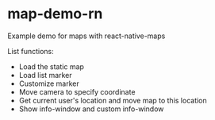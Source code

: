 # map-demo-rn

Example demo for maps with react-native-maps

List functions:
- Load the static map
- Load list marker
- Customize marker
- Move camera to specify coordinate
- Get current user's location and move map to this location
- Show info-window and custom info-window
